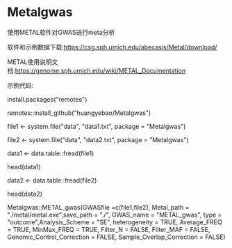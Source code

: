 # Metalgwas
使用METAL软件对GWAS进行meta分析

软件和示例数据下载:https://csg.sph.umich.edu/abecasis/Metal/download/

METAL使用说明文档:https://genome.sph.umich.edu/wiki/METAL_Documentation


示例代码:

install.packages("remotes")

remotes::install_github("huangyebao/Metalgwas")

file1 <- system.file("data", "data1.txt", package = "Metalgwas")

file2 <- system.file("data", "data2.txt", package = "Metalgwas")

data1 <- data.table::fread(file1)

head(data1)

data2 <- data.table::fread(file2)

head(data2)

Metalgwas::METAL_gwas(GWASfile =c(file1,file2), Metal_path = "./metal/metal.exe",save_path = "./", GWAS_name = "METAL_gwas", type = "outcome",Analysis_Scheme = "SE", heterogeneity = TRUE, Average_FREQ = TRUE, MinMax_FREQ = TRUE, Filter_N = FALSE, Filter_MAF = FALSE, Genomic_Control_Correction = FALSE, Sample_Overlap_Correction = FALSE)
